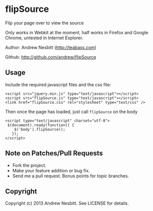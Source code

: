 # flipSource

Flip your page over to view the source

Only works in Webkit at the moment, half works in Firefox and Google Chrome, untested in Internet Explorer.

Author: Andrew Nesbitt (<http://teabass.com>)

Github: <http://github.com/andrew/flipSource>

## Usage

Include the required javascript files and the css file:

    <script src="jquery.min.js" type="text/javascript"></script>
    <script src="flipSource.js" type="text/javascript"></script>
    <link href="flipSource.css" rel="stylesheet" type="text/css" />

Then once the page has loaded, just call `flipSource` on the body

    <script type="text/javascript" charset="utf-8">
     $(document).ready(function() {  
        $('body').flipSource();
       });
    </script>

## Note on Patches/Pull Requests

* Fork the project.
* Make your feature addition or bug fix.
* Send me a pull request. Bonus points for topic branches.

## Copyright

Copyright (c) 2013 Andrew Nesbitt. See LICENSE for details.
